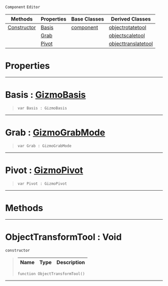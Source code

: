  `Component` `Editor`



|Methods|Properties|Base Classes|Derived Classes|
|---|---|---|---|
|[ Constructor](https://github.com/zeroengineteam/ZeroDocs/blob/master/code_reference/class_reference/objecttransformtool.markdown#objecttransformtool-void)|[ Basis](https://github.com/zeroengineteam/ZeroDocs/blob/master/code_reference/class_reference/objecttransformtool.markdown#basis-zero-engine-docume)|[component](https://github.com/zeroengineteam/ZeroDocs/blob/master/code_reference/class_reference/component.markdown)|[objectrotatetool](https://github.com/zeroengineteam/ZeroDocs/blob/master/code_reference/class_reference/objectrotatetool.markdown)|
| |[ Grab](https://github.com/zeroengineteam/ZeroDocs/blob/master/code_reference/class_reference/objecttransformtool.markdown#grab-zero-engine-documen)| |[objectscaletool](https://github.com/zeroengineteam/ZeroDocs/blob/master/code_reference/class_reference/objectscaletool.markdown)|
| |[ Pivot](https://github.com/zeroengineteam/ZeroDocs/blob/master/code_reference/class_reference/objecttransformtool.markdown#pivot-zero-engine-docume)| |[objecttranslatetool](https://github.com/zeroengineteam/ZeroDocs/blob/master/code_reference/class_reference/objecttranslatetool.markdown)|


 #  Properties


---  
 #  Basis : [GizmoBasis](https://github.com/zeroengineteam/ZeroDocs/blob/master/code_reference/enum_reference.markdown#gizmobasis)

> 
> ``` lang=cpp, name=Zilch
> var Basis : GizmoBasis


---  
 #  Grab : [GizmoGrabMode](https://github.com/zeroengineteam/ZeroDocs/blob/master/code_reference/enum_reference.markdown#gizmograbmode)

> 
> ``` lang=cpp, name=Zilch
> var Grab : GizmoGrabMode


---  
 #  Pivot : [GizmoPivot](https://github.com/zeroengineteam/ZeroDocs/blob/master/code_reference/enum_reference.markdown#gizmopivot)

> 
> ``` lang=cpp, name=Zilch
> var Pivot : GizmoPivot


---  
 #  Methods


---  
 #  ObjectTransformTool : Void

 `constructor`

> 
> |Name|Type|Description|
> |---|---|---|
> ``` lang=cpp, name=Zilch
> function ObjectTransformTool()
> ``` 


---  
 

 